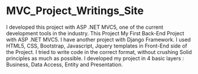 # MVC_Project_Writings_Site
I developed this project with ASP .NET MVC5, one of the current development tools in the industry. This Project My First Back-End Project with ASP .NET MVC5. I have another project with Django Framework. I used HTML5, CSS, Bootstrap, Javascript, Jquery templates in Front-End side of the Project. I tried to write code in the correct format, without crushing Solid principles as much as possible. I developed my project in 4 basic layers : Business, Data Access, Entity and Presentation. 
